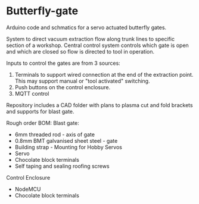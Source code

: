 # Butterfly-gate

Arduino code and schmatics for a servo actuated butterfly gates.

System to direct vacuum extraction flow along trunk lines to specific section of a workshop.
Central control system controls which gate is open and which are closed so flow is directed to tool in operation.

Inputs to control the gates are from 3 sources:
1. Terminals to support wired connection at the end of the extraction point. This may support manual or "tool activated" switching.
2. Push buttons on the control enclosure.
3. MQTT control   


Repository includes a CAD folder with plans to plasma cut and fold brackets and supports for blast gate.

Rough order BOM:
Blast gate:
+ 6mm threaded rod - axis of gate
+ 0.8mm BMT galvanised sheet steel - gate
+ Building strap - Mounting for Hobby Servos 
+ Servo
+ Chocolate block terminals
+ Self taping and sealing roofing screws

Control Enclosure
+ NodeMCU
+ Chocolate block terminals


